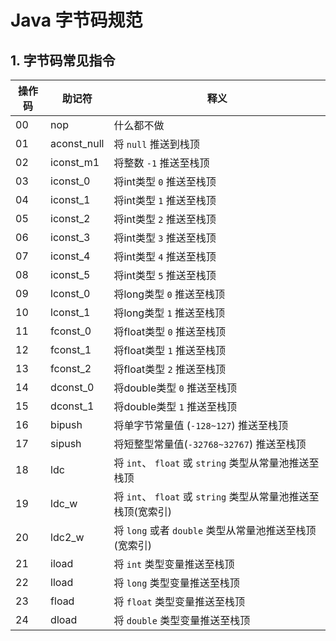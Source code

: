 # Java 字节码规范

## 1. 字节码常见指令
| 操作码 | 助记符 | 释义 |
| ---| --- | --- |
| 00 | nop | 什么都不做|
| 01 | aconst_null | 将 `null` 推送到栈顶 |
| 02 | iconst_m1 | 将整数 `-1` 推送至栈顶 |
| 03 | iconst_0 | 将int类型 `0` 推送至栈顶 |
| 04 | iconst_1 | 将int类型 `1` 推送至栈顶 |
| 05 | iconst_2 | 将int类型 `2` 推送至栈顶 |
| 06 | iconst_3 | 将int类型 `3` 推送至栈顶 |
| 07 | iconst_4 | 将int类型 `4` 推送至栈顶 |
| 08 | iconst_5 | 将int类型 `5` 推送至栈顶 |
| 09 | lconst_0 | 将long类型 `0` 推送至栈顶 |
| 10 | lconst_1 | 将long类型 `1` 推送至栈顶 |
| 11 | fconst_0 | 将float类型 `0` 推送至栈顶 |
| 12 | fconst_1 | 将float类型 `1` 推送至栈顶 |
| 13 | fconst_2 | 将float类型 `2` 推送至栈顶 |
| 14 | dconst_0 | 将double类型 `0` 推送至栈顶 |
| 15 | dconst_1 | 将double类型 `1` 推送至栈顶 |
| 16 | bipush | 将单字节常量值 (`-128~127`) 推送至栈顶 |
| 17 | sipush | 将短整型常量值(`-32768~32767`) 推送至栈顶 |
| 18 | ldc | 将 `int`、 `float` 或 `string` 类型从常量池推送至栈顶 |
| 19 | ldc_w | 将 `int`、 `float` 或 `string` 类型从常量池推送至栈顶(宽索引) |
| 20 | ldc2_w | 将 `long` 或者 `double` 类型从常量池推送至栈顶(宽索引) |
| 21 | iload | 将 `int` 类型变量推送至栈顶 |
| 22 | lload | 将 `long` 类型变量推送至栈顶 |
| 23 | fload | 将 `float` 类型变量推送至栈顶 |
| 24 | dload | 将 `double` 类型变量推送至栈顶 |

